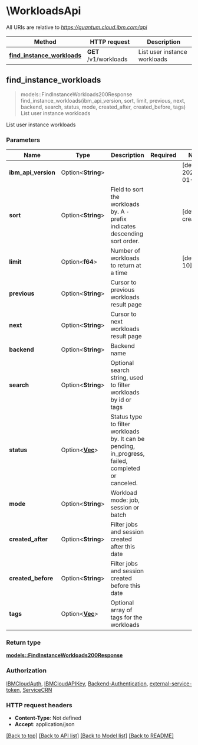 # \WorkloadsApi

All URIs are relative to *https://quantum.cloud.ibm.com/api*

Method | HTTP request | Description
------------- | ------------- | -------------
[**find_instance_workloads**](WorkloadsApi.md#find_instance_workloads) | **GET** /v1/workloads | List user instance workloads



## find_instance_workloads

> models::FindInstanceWorkloads200Response find_instance_workloads(ibm_api_version, sort, limit, previous, next, backend, search, status, mode, created_after, created_before, tags)
List user instance workloads

List user instance workloads

### Parameters


Name | Type | Description  | Required | Notes
------------- | ------------- | ------------- | ------------- | -------------
**ibm_api_version** | Option<**String**> |  |  |[default to 2025-01-01]
**sort** | Option<**String**> | Field to sort the workloads by. A `-` prefix indicates descending sort order. |  |[default to createdAt]
**limit** | Option<**f64**> | Number of workloads to return at a time |  |[default to 10]
**previous** | Option<**String**> | Cursor to previous workloads result page |  |
**next** | Option<**String**> | Cursor to next workloads result page |  |
**backend** | Option<**String**> | Backend name |  |
**search** | Option<**String**> | Optional search string, used to filter workloads by id or tags |  |
**status** | Option<[**Vec<String>**](String.md)> | Status type to filter workloads by. It can be pending, in_progress, failed, completed or canceled. |  |
**mode** | Option<**String**> | Workload mode: job, session or batch |  |
**created_after** | Option<**String**> | Filter jobs and session created after this date |  |
**created_before** | Option<**String**> | Filter jobs and session created before this date |  |
**tags** | Option<[**Vec<String>**](String.md)> | Optional array of tags for the workloads |  |

### Return type

[**models::FindInstanceWorkloads200Response**](find_instance_workloads_200_response.md)

### Authorization

[IBMCloudAuth](../README.md#IBMCloudAuth), [IBMCloudAPIKey](../README.md#IBMCloudAPIKey), [Backend-Authentication](../README.md#Backend-Authentication), [external-service-token](../README.md#external-service-token), [ServiceCRN](../README.md#ServiceCRN)

### HTTP request headers

- **Content-Type**: Not defined
- **Accept**: application/json

[[Back to top]](#) [[Back to API list]](../README.md#documentation-for-api-endpoints) [[Back to Model list]](../README.md#documentation-for-models) [[Back to README]](../README.md)

